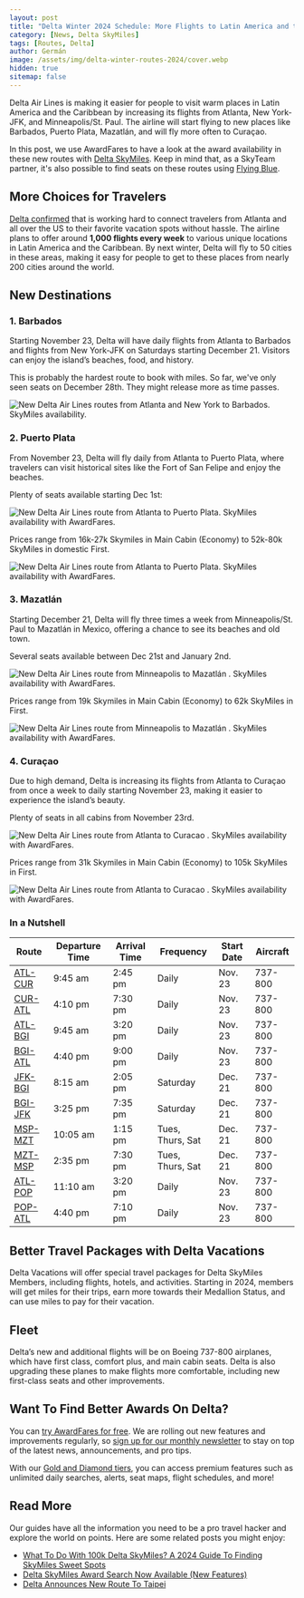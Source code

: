 ```yaml
---
layout: post
title: "Delta Winter 2024 Schedule: More Flights to Latin America and the Caribbean"
category: [News, Delta SkyMiles]
tags: [Routes, Delta]
author: Germán
image: /assets/img/delta-winter-routes-2024/cover.webp
hidden: true
sitemap: false
---
```


Delta Air Lines is making it easier for people to visit warm places in Latin America and the Caribbean by increasing its flights from Atlanta, New York-JFK, and Minneapolis/St. Paul. The airline will start flying to new places like Barbados, Puerto Plata, Mazatlán, and will fly more often to Curaçao.

In this post, we use AwardFares to have a look at the award availability in these new routes with [Delta SkyMiles](https://awardfares.com/search?..;z:delta). Keep in mind that, as a SkyTeam partner, it's also possible to find seats on these routes using [Flying Blue](https://awardfares.com/search?..;z:flyingblue).

## More Choices for Travelers

[Delta confirmed](https://news.delta.com/discover-more-sunshine-delta-new-routes-barbados-puerto-plata-mazatlan-and-more-flights-curacao) that is working hard to connect travelers from Atlanta and all over the US to their favorite vacation spots without hassle. The airline plans to offer around **1,000 flights every week** to various unique locations in Latin America and the Caribbean. By next winter, Delta will fly to 50 cities in these areas, making it easy for people to get to these places from nearly 200 cities around the world.

## New Destinations

### 1. Barbados

Starting November 23, Delta will have daily flights from Atlanta to Barbados and flights from New York-JFK on Saturdays starting December 21. Visitors can enjoy the island’s beaches, food, and history.

This is probably the hardest route to book with miles. So far, we've only seen seats on December 28th. They might release more as time passes.

<img src="../assets/img/delta-winter-routes-2024/jfk-bgi.webp" alt="New Delta Air Lines routes from Atlanta and New York to Barbados. SkyMiles availability." class="noborder"/>

### 2. Puerto Plata

From November 23, Delta will fly daily from Atlanta to Puerto Plata, where travelers can visit historical sites like the Fort of San Felipe and enjoy the beaches.

Plenty of seats available starting Dec 1st:

<img src="../assets/img/delta-winter-routes-2024/atl-pop-timeline.webp" alt="New Delta Air Lines route from Atlanta to Puerto Plata. SkyMiles availability with AwardFares." class="noborder"/>

Prices range from 16k-27k Skymiles in Main Cabin (Economy) to 52k-80k SkyMiles in domestic First.

<img src="../assets/img/delta-winter-routes-2024/atl-pop.webp" alt="New Delta Air Lines route from Atlanta to Puerto Plata. SkyMiles availability with AwardFares." class="noborder"/>

### 3. Mazatlán

Starting December 21, Delta will fly three times a week from Minneapolis/St. Paul to Mazatlán in Mexico, offering a chance to see its beaches and old town.

Several seats available between Dec 21st and January 2nd.

<img src="../assets/img/delta-winter-routes-2024/msp-mzt-timeline.webp" alt="New Delta Air Lines route from Minneapolis to Mazatlán . SkyMiles availability with AwardFares." class="noborder"/>

Prices range from 19k Skymiles in Main Cabin (Economy) to 62k SkyMiles in First.

<img src="../assets/img/delta-winter-routes-2024/msp-mzt.webp" alt="New Delta Air Lines route from Minneapolis to Mazatlán . SkyMiles availability with AwardFares." class="noborder"/>

### 4. Curaçao

Due to high demand, Delta is increasing its flights from Atlanta to Curaçao from once a week to daily starting November 23, making it easier to experience the island’s beauty.

Plenty of seats in all cabins from November 23rd.

<img src="../assets/img/delta-winter-routes-2024/atl-cur-timeline.webp" alt="New Delta Air Lines route from Atlanta to Curacao . SkyMiles availability with AwardFares." class="noborder"/>

Prices range from 31k Skymiles in Main Cabin (Economy) to 105k SkyMiles in First.

<img src="../assets/img/delta-winter-routes-2024/atl-cur.webp" alt="New Delta Air Lines route from Atlanta to Curacao . SkyMiles availability with AwardFares." class="noborder"/>

### In a Nutshell

| Route   | Departure Time | Arrival Time | Frequency        | Start Date | Aircraft |
|---------|----------------|--------------|------------------|------------|----------|
| [ATL-CUR](https://awardfares.com/search?ATL.CUR.;a:DL;x:0;z:delta) | 9:45 am         | 2:45 pm      | Daily            | Nov. 23    | 737-800  |
| [CUR-ATL](https://awardfares.com/search?CUR.ATL.;a:DL;x:0;z:delta) | 4:10 pm         | 7:30 pm      | Daily            | Nov. 23    | 737-800  |
| [ATL-BGI](https://awardfares.com/search?ATL.BGI.;a:DL;x:0;z:delta) | 9:45 am         | 3:20 pm      | Daily            | Nov. 23    | 737-800  |
| [BGI-ATL](https://awardfares.com/search?BGI.ATL.;a:DL;x:0;z:delta) | 4:40 pm         | 9:00 pm      | Daily            | Nov. 23    | 737-800  |
| [JFK-BGI](https://awardfares.com/search?JFK.BGI.;a:DL;x:0;z:delta) | 8:15 am         | 2:05 pm      | Saturday         | Dec. 21    | 737-800  |
| [BGI-JFK](https://awardfares.com/search?BGI.JFK.;a:DL;x:0;z:delta) | 3:25 pm         | 7:35 pm      | Saturday         | Dec. 21    | 737-800  |
| [MSP-MZT](https://awardfares.com/search?MSP.MZT.;a:DL;x:0;z:delta) | 10:05 am        | 1:15 pm      | Tues, Thurs, Sat | Dec. 21    | 737-800  |
| [MZT-MSP](https://awardfares.com/search?MZT.MSP.;a:DL;x:0;z:delta) | 2:35 pm         | 7:30 pm      | Tues, Thurs, Sat | Dec. 21    | 737-800  |
| [ATL-POP](https://awardfares.com/search?ATL.POP.;a:DL;x:0;z:delta) | 11:10 am        | 3:20 pm      | Daily            | Nov. 23    | 737-800  |
| [POP-ATL](https://awardfares.com/search?POP.ATL.;a:DL;x:0;z:delta) | 4:40 pm         | 7:10 pm      | Daily            | Nov. 23    | 737-800  |

## Better Travel Packages with Delta Vacations

Delta Vacations will offer special travel packages for Delta SkyMiles Members, including flights, hotels, and activities. Starting in 2024, members will get miles for their trips, earn more towards their Medallion Status, and can use miles to pay for their vacation.

## Fleet

Delta’s new and additional flights will be on Boeing 737-800 airplanes, which have first class, comfort plus, and main cabin seats. Delta is also upgrading these planes to make flights more comfortable, including new first-class seats and other improvements.

## Want To Find Better Awards On Delta?

You can [try AwardFares for free](https://awardfares.com/). We are rolling out new features and improvements regularly, so [sign up for our monthly newsletter](https://awardfares.com/newsletter) to stay on top of the latest news, announcements, and pro tips.

With our [Gold and Diamond tiers](https://awardfares.com/pricing), you can access premium features such as unlimited daily searches, alerts, seat maps, flight schedules, and more!

## Read More

Our guides have all the information you need to be a pro travel hacker and explore the world on points. Here are some related posts you might enjoy:

- [What To Do With 100k Delta SkyMiles? A 2024 Guide To Finding SkyMiles Sweet Spots](https://blog.awardfares.com/100k-skymiles/)
- [Delta SkyMiles Award Search Now Available (New Features)](https://blog.awardfares.com/introducing-delta/)
- [Delta Announces New Route To Taipei](https://blog.awardfares.com/delta-tpe-route/)